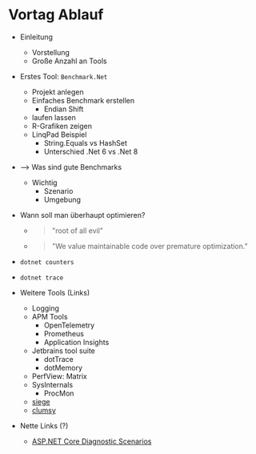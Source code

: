 ﻿# Vortag Ablauf 

 - Einleitung
   - Vorstellung
   - Große Anzahl an Tools
 
 - Erstes Tool: `Benchmark.Net`
   - Projekt anlegen
   - Einfaches Benchmark erstellen
     - Endian Shift
   - laufen lassen
   - R-Grafiken zeigen
   - LinqPad Beispiel
     - String.Equals vs HashSet
     - Unterschied .Net 6 vs .Net 8

 - --> Was sind gute Benchmarks
   - Wichtig
     - Szenario
     - Umgebung
 - Wann soll man überhaupt optimieren?
   - > "root of all evil"
   - > "We value maintainable code over premature optimization."

 - `dotnet counters`

 - `dotnet trace`



 - Weitere Tools (Links)
   - Logging
   - APM Tools
     - OpenTelemetry
     - Prometheus
     - Application Insights
   - Jetbrains tool suite
     - dotTrace
     - dotMemory
   - PerfView: Matrix
   - SysInternals
     - ProcMon
   - [siege](https://www.joedog.org/siege-home/)
   - [clumsy](https://github.com/jagt/clumsy)
     
 - Nette Links (?)
   - [ASP.NET Core Diagnostic Scenarios](https://github.com/davidfowl/AspNetCoreDiagnosticScenarios)





